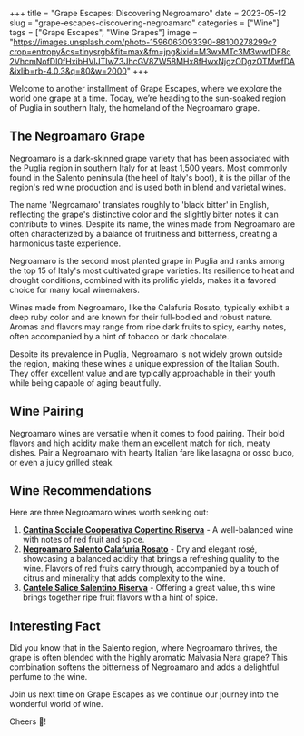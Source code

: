 +++
title = "Grape Escapes: Discovering Negroamaro"
date = 2023-05-12
slug = "grape-escapes-discovering-negroamaro"
categories = ["Wine"]
tags = ["Grape Escapes", "Wine Grapes"]
image = "https://images.unsplash.com/photo-1596063093390-88100278299c?crop=entropy&cs=tinysrgb&fit=max&fm=jpg&ixid=M3wxMTc3M3wwfDF8c2VhcmNofDI0fHxibHVlJTIwZ3JhcGV8ZW58MHx8fHwxNjgzODgzOTMwfDA&ixlib=rb-4.0.3&q=80&w=2000"
+++

<p>Welcome to another installment of Grape Escapes, where we explore the world one grape at a time. Today, we’re heading to the sun-soaked region of Puglia in southern Italy, the homeland of the Negroamaro grape.</p>
<h2 id="the-negroamaro-grape">The Negroamaro Grape</h2>
<p>Negroamaro is a dark-skinned grape variety that has been associated with the Puglia region in southern Italy for at least 1,500 years. Most commonly found in the Salento peninsula (the heel of Italy's boot), it is the pillar of the region's red wine production and is used both in blend and varietal wines.</p>
<p>The name 'Negroamaro' translates roughly to 'black bitter' in English, reflecting the grape's distinctive color and the slightly bitter notes it can contribute to wines. Despite its name, the wines made from Negroamaro are often characterized by a balance of fruitiness and bitterness, creating a harmonious taste experience.</p>
<p>Negroamaro is the second most planted grape in Puglia and ranks among the top 15 of Italy's most cultivated grape varieties. Its resilience to heat and drought conditions, combined with its prolific yields, makes it a favored choice for many local winemakers.</p>
<p>Wines made from Negroamaro, like the Calafuria Rosato, typically exhibit a deep ruby color and are known for their full-bodied and robust nature. Aromas and flavors may range from ripe dark fruits to spicy, earthy notes, often accompanied by a hint of tobacco or dark chocolate.</p>
<p>Despite its prevalence in Puglia, Negroamaro is not widely grown outside the region, making these wines a unique expression of the Italian South. They offer excellent value and are typically approachable in their youth while being capable of aging beautifully.</p>
<h2 id="wine-pairing">Wine Pairing</h2>
<p>Negroamaro wines are versatile when it comes to food pairing. Their bold flavors and high acidity make them an excellent match for rich, meaty dishes. Pair a Negroamaro with hearty Italian fare like lasagna or osso buco, or even a juicy grilled steak.</p>
<h2 id="wine-recommendations">Wine Recommendations</h2>
<p>Here are three Negroamaro wines worth seeking out:</p>
<ol>
<li><a href="https://www.vivino.com/cupertinum-copertino-riserva/w/1137422"><strong>Cantina Sociale Cooperativa Copertino Riserva</strong></a> - A well-balanced wine with notes of red fruit and spice.</li>
<li><a href="https://www.vivino.com/tormaresca-negroamaro-salento-calafuria-rosato"><strong>Negroamaro Salento Calafuria Rosato</strong></a> - Dry and elegant rosé, showcasing a balanced acidity that brings a refreshing quality to the wine. Flavors of red fruits carry through, accompanied by a touch of citrus and minerality that adds complexity to the wine.</li>
<li><a href="https://www.vivino.com/cantele-riserva-salice-salentino/w/21937"><strong>Cantele Salice Salentino Riserva</strong></a> - Offering a great value, this wine brings together ripe fruit flavors with a hint of spice.</li>
</ol>
<h2 id="interesting-fact">Interesting Fact</h2>
<p>Did you know that in the Salento region, where Negroamaro thrives, the grape is often blended with the highly aromatic Malvasia Nera grape? This combination softens the bitterness of Negroamaro and adds a delightful perfume to the wine.</p>
<p>Join us next time on Grape Escapes as we continue our journey into the wonderful world of wine.</p>
<p>Cheers 🍷!</p>
